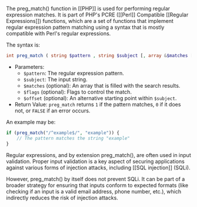The preg_match() function in [[PHP]] is used for performing regular expression matches. It is part of PHP's PCRE ([[Perl]] Compatible [[Regular Expressions]]) functions, which are a set of functions that implement regular expression pattern matching using a syntax that is mostly compatible with Perl's regular expressions.

The syntax is:

```php
int preg_match ( string $pattern , string $subject [, array &$matches [, int $flags = 0 [, int $offset = 0 ]]] )
```

- Parameters:
    - `$pattern`: The regular expression pattern.
    - `$subject`: The input string.
    - `$matches` (optional): An array that is filled with the search results.
    - `$flags` (optional): Flags to control the match.
    - `$offset` (optional): An alternative starting point within `$subject`.
- Return Value: `preg_match` returns `1` if the pattern matches, `0` if it does not, or `FALSE` if an error occurs.

An example may be:

```php
if (preg_match("/^example$/", "example")) {
    // The pattern matches the string "example"
}
```

Regular expressions, and by extension preg_match(), are often used in input validation. Proper input validation is a key aspect of securing applications against various forms of injection attacks, including [[SQL injection]] (SQLi). 

However, preg_match() by itself does not prevent SQLi. It can be part of a broader strategy for ensuring that inputs conform to expected formats (like checking if an input is a valid email address, phone number, etc.), which indirectly reduces the risk of injection attacks.

